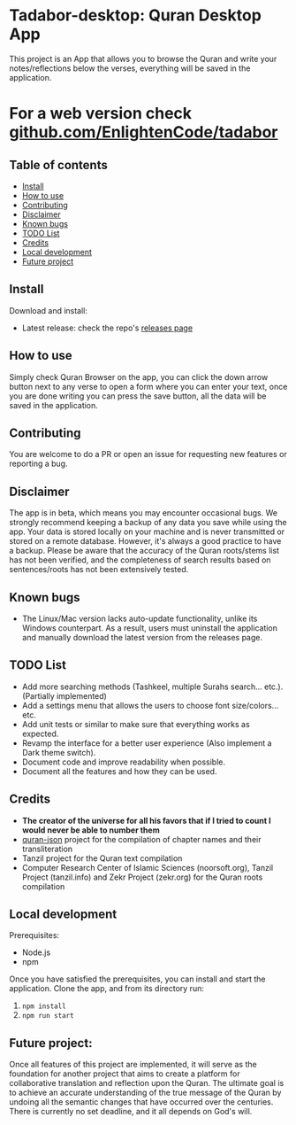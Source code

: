 # Tadabor-desktop: Quran Desktop App

This project is an App that allows you to browse the Quran and write your notes/reflections below the verses, everything will be saved in the application.

# For a web version check [github.com/EnlightenCode/tadabor](https://github.com/AbstractThinker0/tadabor)

## Table of contents

- [Install](#Install)
- [How to use](#How-to-use)
- [Contributing](#Contributing)
- [Disclaimer](#Disclaimer)
- [Known bugs](#Known-bugs)
- [TODO List](#TODO-List)
- [Credits](#Credits)
- [Local development](#Local-development)
- [Future project](#Future-project)

## Install

Download and install:

- Latest release: check the repo's [releases page](https://github.com/EnlightenCode/tadabor-desktop/releases)

## How to use

Simply check Quran Browser on the app, you can click the down arrow button next to any verse to open a form where you can enter your text, once you are done writing you can press the save button, all the data will be saved in the application.

## Contributing

You are welcome to do a PR or open an issue for requesting new features or reporting a bug.

## Disclaimer

The app is in beta, which means you may encounter occasional bugs. We strongly recommend keeping a backup of any data you save while using the app. Your data is stored locally on your machine and is never transmitted or stored on a remote database. However, it's always a good practice to have a backup. Please be aware that the accuracy of the Quran roots/stems list has not been verified, and the completeness of search results based on sentences/roots has not been extensively tested.

## Known bugs

- The Linux/Mac version lacks auto-update functionality, unlike its Windows counterpart. As a result, users must uninstall the application and manually download the latest version from the releases page.

## TODO List

- Add more searching methods (Tashkeel, multiple Surahs search... etc.). (Partially implemented)
- Add a settings menu that allows the users to choose font size/colors... etc.
- Add unit tests or similar to make sure that everything works as expected.
- Revamp the interface for a better user experience (Also implement a Dark theme switch).
- Document code and improve readability when possible.
- Document all the features and how they can be used.

## Credits

- **The creator of the universe for all his favors that if I tried to count I would never be able to number them**
- [quran-json](https://github.com/risan/quran-json) project for the compilation of chapter names and their transliteration
- Tanzil project for the Quran text compilation
- Computer Research Center of Islamic Sciences (noorsoft.org), Tanzil Project (tanzil.info) and Zekr Project (zekr.org) for the Quran roots compilation

## Local development

Prerequisites:

- Node.js
- npm

Once you have satisfied the prerequisites, you can install and start the application. Clone the app, and from its directory run:

1. `npm install`
2. `npm run start`

## Future project:

Once all features of this project are implemented, it will serve as the foundation for another project that aims to create a platform for collaborative translation and reflection upon the Quran. The ultimate goal is to achieve an accurate understanding of the true message of the Quran by undoing all the semantic changes that have occurred over the centuries. There is currently no set deadline, and it all depends on God's will.
